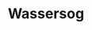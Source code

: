 ---
layout: home
title: Wassersog
legendary: true
cooldown:
range: 40
aoe: radius
hitbonus:
savereq: 
damage:
effects:
  - [ pull, 20ft ]

---